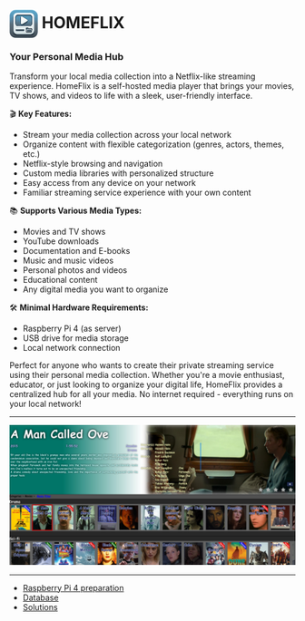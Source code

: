 <h1>
  <img src="wiki/images/product-icon.png" width="50" height="50" alt="Product Image" style="vertical-align: middle;">
  HOMEFLIX
</h1>

###  Your Personal Media Hub

Transform your local media collection into a Netflix-like streaming experience. HomeFlix is a self-hosted media player that brings your movies, TV shows, and videos to life with a sleek, user-friendly interface.

🎬 **Key Features:**
- Stream your media collection across your local network
- Organize content with flexible categorization (genres, actors, themes, etc.)
- Netflix-style browsing and navigation
- Custom media libraries with personalized structure
- Easy access from any device on your network
- Familiar streaming service experience with your own content

📚 **Supports Various Media Types:**
- Movies and TV shows
- YouTube downloads
- Documentation and E-books
- Music and music videos
- Personal photos and videos
- Educational content
- Any digital media you want to organize

🛠️ **Minimal Hardware Requirements:**
- Raspberry Pi 4 (as server)
- USB drive for media storage
- Local network connection

Perfect for anyone who wants to create their private streaming service using their personal media collection. Whether you're a movie enthusiast, educator, or just looking to organize your digital life, HomeFlix provides a centralized hub for all your media. No internet required - everything runs on your local network!

---

![movi-genre-filter](wiki/images/movie-genre-filter-screenshot.jpg)

---


* [Raspberry Pi 4 preparation](wiki/preparation.md)
* [Database](wiki/database.md)
* [Solutions](wiki/solutions.md)

